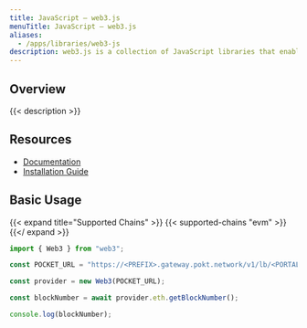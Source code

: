 ```yaml
---
title: JavaScript – web3.js
menuTitle: JavaScript – web3.js
aliases:
  - /apps/libraries/web3-js
description: web3.js is a collection of JavaScript libraries that enable communicating with Ethereum nodes.
---
```


## Overview

{{< description >}}

## Resources

- [Documentation](https://web3js.readthedocs.io/en/v1.8.0/)
- [Installation Guide](https://web3js.readthedocs.io/en/v1.8.0/getting-started.html)

## Basic Usage

{{< expand title="Supported Chains" >}}
{{< supported-chains "evm" >}}
{{</ expand >}}

```js
import { Web3 } from "web3";

const POCKET_URL = "https://<PREFIX>.gateway.pokt.network/v1/lb/<PORTAL-ID>"

const provider = new Web3(POCKET_URL);

const blockNumber = await provider.eth.getBlockNumber();

console.log(blockNumber);
```

